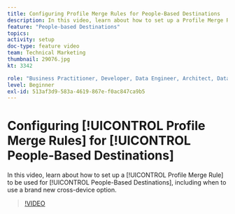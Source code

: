 ```yaml
---
title: Configuring Profile Merge Rules for People-Based Destinations
description: In this video, learn about how to set up a Profile Merge Rule to be used for People-Based Destinations, including when to use a brand new cross-device option.
feature: "People-based Destinations"
topics: 
activity: setup
doc-type: feature video
team: Technical Marketing
thumbnail: 29076.jpg
kt: 3342

role: "Business Practitioner, Developer, Data Engineer, Architect, Data Architect, Administrator, Leader"
level: Beginner
exl-id: 513af3d9-583a-4619-867e-f0ac847ca9b5
---
```

# Configuring [!UICONTROL Profile Merge Rules] for [!UICONTROL People-Based Destinations]

In this video, learn about how to set up a [!UICONTROL Profile Merge Rule] to be used for [!UICONTROL People-Based Destinations], including when to use a brand new cross-device option.

>[!VIDEO](https://video.tv.adobe.com/v/29076/?quality=12)
